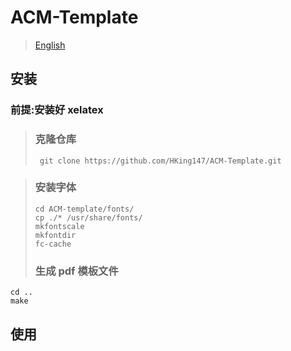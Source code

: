 # ACM-Template

> [English](./README.md)

## 安装

### 前提:安装好 xelatex

>### 克隆仓库
> ```
>  git clone https://github.com/HKing147/ACM-Template.git
> ```

>### 安装字体
> ```
> cd ACM-template/fonts/
> cp ./* /usr/share/fonts/
> mkfontscale
> mkfontdir
> fc-cache
> ```
>### 生成 pdf 模板文件

```
cd ..
make
```

## 使用
